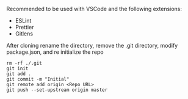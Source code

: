 Recommended to be used with VSCode and the following extensions:
- ESLint
- Prettier
- Gitlens

After cloning rename the directory, remove the .git directory, modify package.json, and re initialize the repo
```
rm -rf ./.git
git init 
git add .
git commit -m "Initial"
git remote add origin <Repo URL>
git push --set-upstream origin master
```